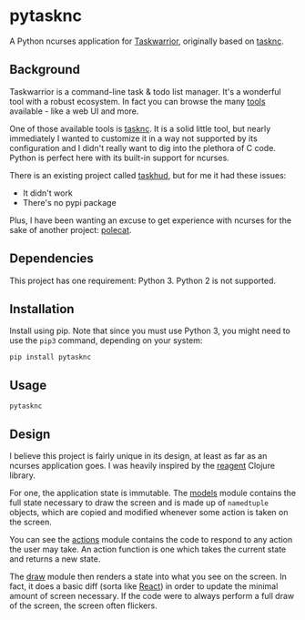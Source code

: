 # pytasknc

A Python ncurses application for [Taskwarrior](https://taskwarrior.org/),
originally based on [tasknc](https://github.com/lharding/tasknc).

## Background

Taskwarrior is a command-line task & todo list manager. It's a wonderful tool
with a robust ecosystem. In fact you can browse the many
[tools](https://taskwarrior.org/tools/) available - like a web UI and more.

One of those available tools is [tasknc](https://github.com/lharding/tasknc).
It is a solid little tool, but nearly immediately I wanted to customize it in a
way not supported by its configuration and I didn't really want to dig into the
plethora of C code. Python is perfect here with its built-in support for
ncurses.

There is an existing project called
[taskhud](https://github.com/usefulthings/taskhud), but for me it had these issues:

- It didn't work
- There's no pypi package

Plus, I have been wanting an excuse to get experience with ncurses for the sake
of another project: [polecat](https://www.polecat.io/).

## Dependencies

This project has one requirement: Python 3. Python 2 is not supported.

## Installation

Install using pip. Note that since you must use Python 3, you might need to use
the `pip3` command, depending on your system:

```
pip install pytasknc
```

## Usage

```
pytasknc
```

## Design

I believe this project is fairly unique in its design, at least as far as an
ncurses application goes. I was heavily inspired by the
[reagent](https://holmsand.github.io/reagent/) Clojure library.

For one, the application state is immutable. The
[models](https://github.com/b-ryan/tasknc-python/blob/master/pytasknc/models.py)
module contains the full state necessary to draw the screen and is made up of
`namedtuple` objects, which are copied and modified whenever some action is
taken on the screen.

You can see the
[actions](https://github.com/b-ryan/tasknc-python/blob/master/pytasknc/actions.py)
module contains the code to respond to any action the user may take. An action
function is one which takes the current state and returns a new state.

The
[draw](https://github.com/b-ryan/tasknc-python/blob/master/pytasknc/draw.py)
module then renders a state into what you see on the screen. In fact, it does a
basic diff (sorta like [React](https://reactjs.org/)) in order to update the
minimal amount of screen necessary. If the code were to always perform a full
draw of the screen, the screen often flickers.
